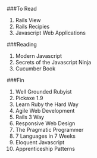 ###To Read

1. Rails View
1. Rails Recipies
1. Javascript Web Applications


###Reading

1. Modern Javascript
1. Secrets of the Javascript Ninja
1. Cucumber Book

###Fin

1. Well Grounded Rubyist
1. Pickaxe 1.9
1. Learn Ruby the Hard Way
1. Agile Web Development
1. Rails 3 Way
1. Responsive Web Design
1. The Pragmatic Programmer
1. 7 Languages in 7 Weeks
1. Eloquent Javascript
1. Apprenticeship Patterns